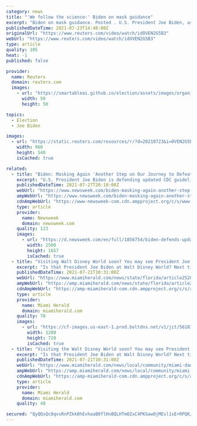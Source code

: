 ```yaml
---
category: news
title: "'We follow the science:' Biden on mask guidance"
excerpt: "Biden on mask guidance. Posted . U.S. President Joe Biden, asked whether vaccinated Americans would be asked to wear masks again as COVID cases"
publishedDateTime: 2021-07-23T14:48:00Z
originalUrl: "https://www.reuters.com/video/watch/idOVEN2G5B3"
webUrl: "https://www.reuters.com/video/watch/idOVEN2G5B3"
type: article
quality: 105
heat: -1
published: false

provider:
  name: Reuters
  domain: reuters.com
  images:
    - url: "https://smartableai.github.io/election/assets/images/organizations/reuters.com-50x50.jpg"
      width: 50
      height: 50

topics:
  - Election
  - Joe Biden

images:
  - url: "https://static.reuters.com/resources/r/?d=20210723&i=OVEN2G5B3&r=OVEN2G5B3&t=2"
    width: 960
    height: 540
    isCached: true

related:
  - title: "Biden: Masking Again 'Another Step on Our Journey to Defeating This Virus'"
    excerpt: "U.S. President Joe Biden is defending updated CDC guidelines that say even people who have been vaccinated against COVID-19 should wear masks in some places."
    publishedDateTime: 2021-07-27T20:10:00Z
    webUrl: "https://www.newsweek.com/biden-masking-again-another-step-our-journey-defeating-this-virus-1613707"
    ampWebUrl: "https://www.newsweek.com/biden-masking-again-another-step-our-journey-defeating-this-virus-1613707?amp=1"
    cdnAmpWebUrl: "https://www-newsweek-com.cdn.ampproject.org/c/s/www.newsweek.com/biden-masking-again-another-step-our-journey-defeating-this-virus-1613707?amp=1"
    type: article
    provider:
      name: Newsweek
      domain: newsweek.com
    quality: 123
    images:
      - url: "https://d.newsweek.com/en/full/1856754/biden-defends-updated-covid-mask-guidelines.jpg"
        width: 2500
        height: 1657
        isCached: true
  - title: "Visiting Walt Disney World soon? You may see President Joe Biden’s twin on stage"
    excerpt: "Is that President Joe Biden at Walt Disney World? Next time you go to Magic Kingdom, you may see the 46th president of the United States on stage. It’s his Audio-Animatronics double. Disney Parks announced on its blog this week that Biden’s robotic replica will join past presidents in The Hall of Presidents,"
    publishedDateTime: 2021-07-21T10:31:00Z
    webUrl: "https://www.miamiherald.com/news/state/florida/article252899763.html"
    ampWebUrl: "https://amp.miamiherald.com/news/state/florida/article252899763.html"
    cdnAmpWebUrl: "https://amp-miamiherald-com.cdn.ampproject.org/c/s/amp.miamiherald.com/news/state/florida/article252899763.html"
    type: article
    provider:
      name: Miami Herald
      domain: miamiherald.com
    quality: 70
    images:
      - url: "https://cf-images.us-east-1.prod.boltdns.net/v1/jit/5618154292001/4150a494-c606-4f1f-a857-0ac16d3e3b23/main/1280x720/1m2s16ms/match/image.jpg"
        width: 1280
        height: 720
        isCached: true
  - title: "Visiting the Walt Disney World soon? You may see President Joe Biden’s twin on stage"
    excerpt: "Is that President Joe Biden at Walt Disney World? Next time you go to Magic Kingdom, you may see the 46th president of the United States on stage. It’s his Audio-Animatronics double. Disney Parks announced on its blog this week that Biden’s robotic replica will join past presidents in The Hall of Presidents,"
    publishedDateTime: 2021-07-21T10:31:00Z
    webUrl: "https://www.miamiherald.com/news/local/community/miami-dade/article252899763.html"
    ampWebUrl: "https://amp.miamiherald.com/news/local/community/miami-dade/article252899763.html"
    cdnAmpWebUrl: "https://amp-miamiherald-com.cdn.ampproject.org/c/s/amp.miamiherald.com/news/local/community/miami-dade/article252899763.html"
    type: article
    provider:
      name: Miami Herald
      domain: miamiherald.com
    quality: 48

secured: "QyQQsQc8qvsRnPZkk0hEvhaaB0flHnBQLHTmOZxC4PKGawOjMEsl1sE+RPQK/wOfM+S+ZmzxbOXIicT/FK/XxwR2ybO2x2D/y1hVNIGbcN6lo6ekuRWjeUabavvw+VSD2PUz8rfUv4tMFV6Ju2Gv9I/THLnD3C93CBZ5o7NlLleI2LmuT0qS6Zos59+bCQOWMakhLaKG9cNl+2vVtCLWVYe3cyX0SXVz0Dw2WZTKGzfsF8PPp3KlmipFZ3cgHSnSIcxd3AqIJ/jn97GlBDu6vqHDboI3gIIwn7RbhY0SAUfPf1VUqRJHs2QmFgqXxDMHyEABZGGfq63cGIgPgDxtwmZWphMGCPvdrbsOMm5mqEI=;DARHOz+ZDy3eKVteA/eNSw=="
---
```


